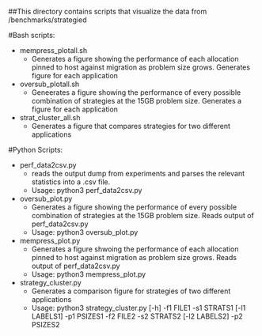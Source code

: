 ##This directory contains scripts that visualize the data from /benchmarks/strategied

#Bash scripts:
- mempress_plotall.sh
  - Generates a figure showing the performance of each allocation pinned to host against migration as problem size grows. Generates figure for each application
- oversub_plotall.sh
  - Geneerates a figure showing the performance of every possible combination of strategies at the 15GB problem size. Generates a figure for each application 
- strat_cluster_all.sh
  - Generates a figure that compares strategies for two different applications

#Python Scripts: 
- perf_data2csv.py 
  - reads the output dump from experiments and parses the relevant statistics into a .csv file. 
  - Usage: python3 perf_data2csv.py <infile>
- oversub_plot.py 
  - Generates a figure showing the performance of every possible combination of strategies at the 15GB problem size. Reads output of perf_data2csv.py
  - Usage: python3 oversub_plot.py <infile>
- mempress_plot.py 
  - Generates a figure shwoing the performance of each allocation pinned to host against migration as problem size grows. Reads output of perf_data2csv.py
  - Usage: python3 mempress_plot.py <infile>
- strategy_cluster.py 
  - Generates a comparison figure for strategies of two different applications 
  - Usage: python3 strategy_cluster.py [-h] -f1 FILE1 -s1 STRATS1 [-l1 LABELS1] -p1 PSIZES1 
                                            -f2 FILE2 -s2 STRATS2 [-l2 LABELS2] -p2 PSIZES2
